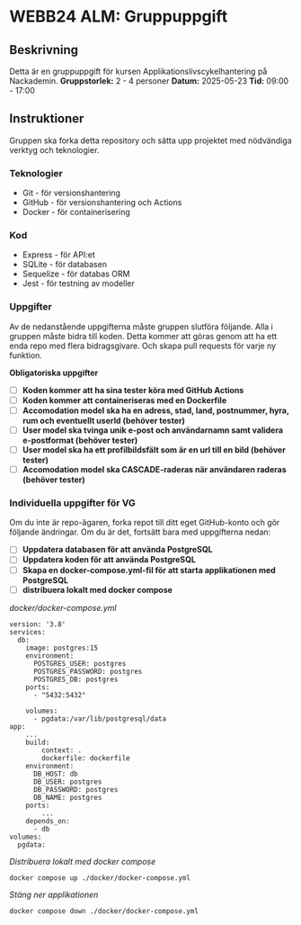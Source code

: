 # WEBB24 ALM: Gruppuppgift

## Beskrivning

Detta är en gruppuppgift för kursen Applikationslivscykelhantering på Nackademin.
**Gruppstorlek:** 2 - 4 personer
**Datum:** 2025-05-23
**Tid:** 09:00 - 17:00

## Instruktioner

Gruppen ska forka detta repository och sätta upp projektet med nödvändiga verktyg och teknologier.

### Teknologier

- Git - för versionshantering
- GitHub - för versionshantering och Actions
- Docker - för containerisering

### Kod

- Express - för API:et
- SQLite - för databasen
- Sequelize - för databas ORM
- Jest - för testning av modeller

### Uppgifter

Av de nedanstående uppgifterna måste gruppen slutföra följande. Alla i gruppen måste bidra till koden. Detta kommer att göras genom att ha ett enda repo med flera bidragsgivare. Och skapa pull requests för varje ny funktion.

**Obligatoriska uppgifter**

- [ ] **Koden kommer att ha sina tester köra med GitHub Actions**
- [ ] **Koden kommer att containeriseras med en Dockerfile**
- [ ] **Accomodation model ska ha en adress, stad, land, postnummer, hyra, rum och eventuellt userId (behöver tester)**
- [ ] **User model ska tvinga unik e-post och användarnamn samt validera e-postformat (behöver tester)**
- [ ] **User model ska ha ett profilbildsfält som är en url till en bild (behöver tester)**
- [ ] **Accomodation model ska CASCADE-raderas när användaren raderas (behöver tester)**

### Individuella uppgifter för VG

Om du inte är repo-ägaren, forka repot till ditt eget GitHub-konto och gör följande ändringar. Om du är det, fortsätt bara med uppgifterna nedan:

- [ ] **Uppdatera databasen för att använda PostgreSQL**
- [ ] **Uppdatera koden för att använda PostgreSQL**
- [ ] **Skapa en docker-compose.yml-fil för att starta applikationen med PostgreSQL**
- [ ] **distribuera lokalt med docker compose**

_docker/docker-compose.yml_

```
version: '3.8'
services:
  db:
    image: postgres:15
    environment:
      POSTGRES_USER: postgres
      POSTGRES_PASSWORD: postgres
      POSTGRES_DB: postgres
    ports:
      - "5432:5432"

    volumes:
      - pgdata:/var/lib/postgresql/data
app:
    ...
    build:
        context: .
        dockerfile: dockerfile
    environment:
      DB_HOST: db
      DB_USER: postgres
      DB_PASSWORD: postgres
      DB_NAME: postgres
    ports:
        ...
    depends_on:
      - db
volumes:
  pgdata:
```

_Distribuera lokalt med docker compose_

```
docker compose up ./docker/docker-compose.yml
```

_Stäng ner applikationen_

```
docker compose down ./docker/docker-compose.yml
```
